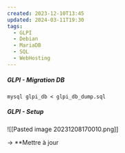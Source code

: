 ```yaml
---
created: 2023-12-10T13:45
updated: 2024-03-11T19:30
tags:
  - GLPI
  - Debian
  - MariaDB
  - SQL
  - WebHosting
---
```

##### GLPI - Migration DB
```shell
mysql glpi_db < glpi_db_dump.sql
```

##### GLPI - Setup
![[Pasted image 20231208170010.png]]

-> **Mettre à jour 

